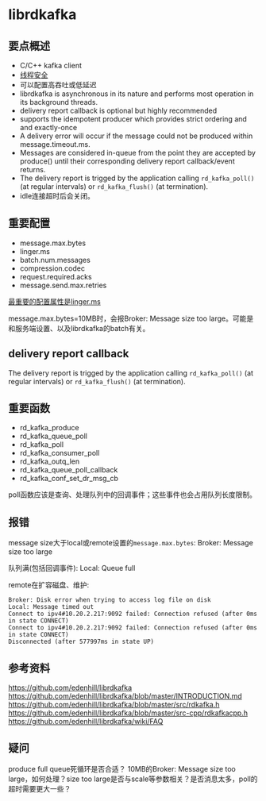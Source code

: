# librdkafka

## 要点概述
* C/C++ kafka client
* [线程安全](https://github.com/edenhill/librdkafka/blob/master/INTRODUCTION.md#threads-and-callbacks)
* 可以配置高吞吐或低延迟
* librdkafka is asynchronous in its nature and performs most operation in its background threads.
* delivery report callback is optional but highly recommended
* supports the idempotent producer which provides strict ordering and and exactly-once
* A delivery error will occur if the message could not be produced within message.timeout.ms.
* Messages are considered in-queue from the point they are accepted by produce() until their corresponding delivery report callback/event returns.
* The delivery report is trigged by the application calling `rd_kafka_poll()` (at regular intervals) or `rd_kafka_flush()` (at termination). 
* idle连接超时后会关闭。

## 重要配置

* message.max.bytes
* linger.ms
* batch.num.messages
* compression.codec
* request.required.acks
* message.send.max.retries

[最重要的配置属性是linger.ms](https://github.com/edenhill/librdkafka/blob/master/INTRODUCTION.md#performance)

message.max.bytes=10MB时，会报Broker: Message size too large。可能是和服务端设置、以及librdkafka的batch有关。

## delivery report callback

The delivery report is trigged by the application calling `rd_kafka_poll()` (at regular intervals) or `rd_kafka_flush()` (at termination).

## 重要函数

* rd_kafka_produce
* rd_kafka_queue_poll
* rd_kafka_poll
* rd_kafka_consumer_poll
* rd_kafka_outq_len
* rd_kafka_queue_poll_callback
* rd_kafka_conf_set_dr_msg_cb

poll函数应该是查询、处理队列中的回调事件；这些事件也会占用队列长度限制。

## 报错

message size大于local或remote设置的`message.max.bytes`: Broker: Message size too large

队列满(包括回调事件): Local: Queue full

remote在扩容磁盘、维护:
```
Broker: Disk error when trying to access log file on disk
Local: Message timed out
Connect to ipv4#10.20.2.217:9092 failed: Connection refused (after 0ms in state CONNECT)
Connect to ipv4#10.20.2.217:9092 failed: Connection refused (after 0ms in state CONNECT)
Disconnected (after 577997ms in state UP)
```

## 参考资料

https://github.com/edenhill/librdkafka
https://github.com/edenhill/librdkafka/blob/master/INTRODUCTION.md
https://github.com/edenhill/librdkafka/blob/master/src/rdkafka.h
https://github.com/edenhill/librdkafka/blob/master/src-cpp/rdkafkacpp.h
https://github.com/edenhill/librdkafka/wiki/FAQ

## 疑问

produce full queue死循环是否合适？
10MB的Broker: Message size too large，如何处理？size too large是否与scale等参数相关？是否消息太多，poll的超时需要更大一些？

